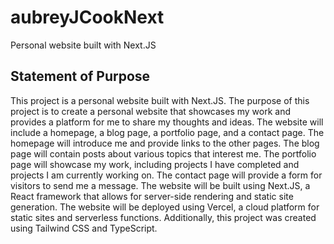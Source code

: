 # aubreyJCookNext
Personal website built with Next.JS


## Statement of Purpose

This project is a personal website built with Next.JS. The purpose of this project is to create a personal website that showcases my work and provides a platform for me to share my thoughts and ideas. The website will include a homepage, a blog page, a portfolio page, and a contact page. The homepage will introduce me and provide links to the other pages. The blog page will contain posts about various topics that interest me. The portfolio page will showcase my work, including projects I have completed and projects I am currently working on. The contact page will provide a form for visitors to send me a message. The website will be built using Next.JS, a React framework that allows for server-side rendering and static site generation. The website will be deployed using Vercel, a cloud platform for static sites and serverless functions. Additionally, this project was created using Tailwind CSS and TypeScript.